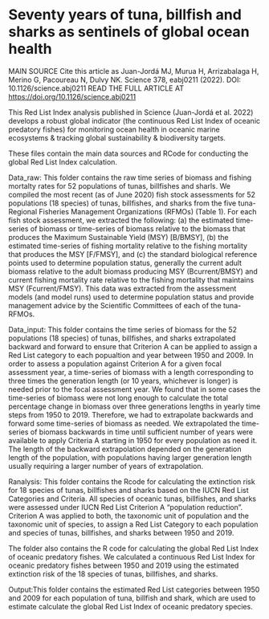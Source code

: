 # Seventy years of tuna, billfish and sharks as sentinels of global ocean health

MAIN SOURCE
Cite this article as Juan-Jordá MJ, Murua H, Arrizabalaga H, Merino G, Pacoureau N, Dulvy NK. Science 378, eabj0211 (2022). DOI: 10.1126/science.abj0211
READ THE FULL ARTICLE AT
https://doi.org/10.1126/science.abj0211

This Red List Index analysis published in Science (Juan-Jordá et al. 2022) develops a robust global indicator (the continuous Red List Index of oceanic predatory fishes) for monitoring ocean health in oceanic marine ecosystems & tracking global sustainability & biodiversity targets.

These files contain the main data sources and RCode for conducting the global Red List Index calculation.

Data_raw: 
This folder contains the raw time series of biomass and fishing mortalty rates for 52 populations of tunas, billfishes and sharls. We compiled the most recent (as of June 2020) fish stock assessments for 52 populations (18 species) of tunas, billfishes, and sharks from the five tuna-Regional Fisheries Management Organizations (RFMOs) (Table 1). For each fish stock assessment, we extracted the following: (a) the estimated time-series of biomass or time-series of biomass relative to the biomass that produces the Maximum Sustainable Yield (MSY) [B/BMSY], (b) the estimated time-series of fishing mortality relative to the fishing mortality that produces the MSY [F/FMSY], and (c) the standard biological reference points used to determine population status, generally the current adult biomass relative to the adult biomass producing MSY (Bcurrent/BMSY) and current fishing mortality rate relative to the fishing mortality that maintains MSY (Fcurrent/FMSY). This data was extracted from the assessment models (and model runs) used to determine population status and provide management advice by the Scientific Committees of each of the tuna-RFMOs.

Data_input: This folder contains the time series of biomass for the 52 populations (18 species) of tunas, billfishes, and sharks extrapolated backward and forward to ensure that Criterion A can be applied to assign a Red List category to each popualtion and year between 1950 and 2009. In order to assess a population against Criterion A for a given focal assessment year, a time-series of biomass with a length corresponding to three times the generation length (or 10 years, whichever is longer) is needed prior to the focal assessment year. We found that in some cases the time-series of biomass were not long enough to calculate the total percentage change in biomass over three generations lengths in yearly time steps from 1950 to 2019. Therefore, we had to extrapolate backwards and forward some time-series of biomass as needed. We extrapolated the time-series of biomass backwards in time until sufficient number of years were available to apply Criteria A starting in 1950 for every population as need it. The length of the backward extrapolation depended on the generation length of the population, with populations having larger generation length usually requiring a larger number of years of extrapolation.

Ranalysis: 
This folder contains the Rcode for calculating the extinction risk for 18 species of tunas, billfishes and sharks based on the IUCN Red List Categories and Criteria.  All species of oceanic tunas, billfishes, and sharks were assessed under IUCN Red List Criterion A “population reduction”. Criterion A was applied to both, the taxonomic unit of population and the taxonomic unit of species, to assign a Red List Category to each population and species of tunas, billfishes, and sharks between 1950 and 2019. 

The folder also contains the R code for calculating the global Red List Index of oceanic predatory fishes. We calculated a continuous Red List Index for oceanic predatory fishes between 1950 and 2019 using the estimated extinction risk of the 18 species of tunas, billfishes, and sharks. 

Output:This folder contains the estimated Red List categories between 1950 and 2009 for each population of tuna, billfish and shark, which are used to estimate calculate the global Red List Index of oceanic predatory species.
